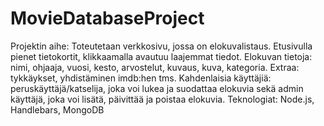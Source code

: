 # MovieDatabaseProject
Projektin aihe: Toteutetaan verkkosivu, jossa on elokuvalistaus. Etusivulla pienet tietokortit, klikkaamalla avautuu laajemmat tiedot.
Elokuvan tietoja:
nimi,
ohjaaja,
vuosi,
kesto,
arvostelut,
kuvaus,
kuva,
kategoria. 
Extraa: tykkäykset, yhdistäminen imdb:hen tms.
Kahdenlaisia käyttäjiä: peruskäyttäjä/katselija, joka voi lukea ja suodattaa elokuvia sekä admin käyttäjä, joka voi lisätä, päivittää ja poistaa elokuvia.
Teknologiat: Node.js, Handlebars, MongoDB
